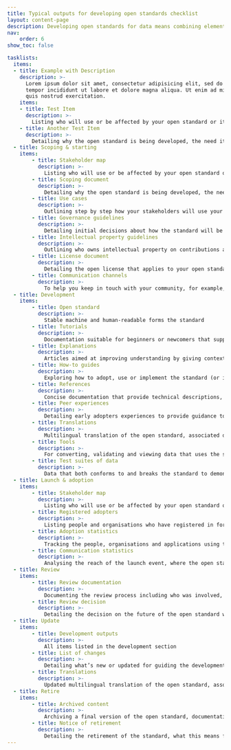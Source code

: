 ```yaml
---
title: Typical outputs for developing open standards checklist
layout: content-page
description: Developing open standards for data means combining elements of a technical activity, stakeholder coordination and community engagement. Use this checklist to track typical outputs at each stage.
nav:
    order: 6
show_toc: false

tasklists:
  items:
  - title: Example with Description
    description: >-
      Lorem ipsum dolor sit amet, consectetur adipisicing elit, sed do eiusmod
      tempor incididunt ut labore et dolore magna aliqua. Ut enim ad minim veniam,
      quis nostrud exercitation.
    items:
    - title: Test Item
      description: >-
        Listing who will use or be affected by your open standard or its outputs - include your early adopters, the first to engage with the standard
    - title: Another Test Item
      description: >-
        Detailing why the open standard is being developed, the need it meets or problem it solves, the vision for the standard, and what is in and out of
  - title: Scoping & starting
    items:
        - title: Stakeholder map
          description: >-
            Listing who will use or be affected by your open standard or its outputs - include your early adopters, the first to engage with the standard
        - title: Scoping document
          description: >-
            Detailing why the open standard is being developed, the need it meets or problem it solves, the vision for the standard, and what is in and out of scope
        - title: Use cases
          description: >-
            Outlining step by step how your stakeholders will use your open standard or its outputs to meet their need or solve their problem
        - title: Governance guidelines
          description: >-
            Detailing initial decisions about how the standard will be managed
        - title: Intellectual property guidelines
          description: >-
            Outlining who owns intellectual property on contributions and outputs
        - title: License document
          description: >-
            Detailing the open license that applies to your open standard and to contributions
        - title: Communication channels
          description: >-
            To help you keep in touch with your community, for example, online forums, newsletters, social media, offline meetups, and groups
  - title: Development
    items:
        - title: Open standard
          description: >-
            Stable machine and human-readable forms the standard
        - title: Tutorials
          description: >-
            Documentation suitable for beginners or newcomers that supports learning how to use the standard or its output.
        - title: Explanations
          description: >-
            Articles aimed at improving understanding by giving context, for example, explaining how the standard is being used by early adopters
        - title: How-to guides
          description: >-
            Exploring how to adopt, use or implement the standard (or its outputs) step-by-step to solve a problem or meet a need
        - title: References
          description: >-
            Concise documentation that provide technical descriptions, for example, human-readable versions of the open standard
        - title: Peer experiences
          description: >-
            Detailing early adopters experiences to provide guidance to others and feedback for the review stage
        - title: Translations
          description: >-
            Multilingual translation of the open standard, associated documentation and website content (if necessary to support other languages)
        - title: Tools
          description: >-
            For converting, validating and viewing data that uses the standard and code libraries for processing or analysing the standard
        - title: Test suites of data
          description: >-
            Data that both conforms to and breaks the standard to demonstrate scenarios adopters will encounter, handle or report
  - title: Launch & adoption
    items:
        - title: Stakeholder map
          description: >-
            Listing who will use or be affected by your open standard or its outputs - updated to include new stakeholders who have adopted the standard
        - title: Registered adopters
          description: >-
            Listing people and organisations who have registered in forums, been in touch or attended workshops and events - this will help to understand the makeup of your community
        - title: Adoption statistics
          description: >-
            Tracking the people, organisations and applications using the standard that will help to understand how the standard is being used
        - title: Communication statistics
          description: >-
            Analysing the reach of the launch event, where the open standard is being mentioned and by whom</td>
  - title: Review
    items:
        - title: Review documentation
          description: >-
            Documenting the review process including who was involved, what was considered and why, and how this impacted the decision
        - title: Review decision
          description: >-
            Detailing the decision on the future of the open standard which may be to update and maintain it, to update and re-scope it, or to retire the standard
  - title: Update
    items:
        - title: Development outputs
          description: >-
            All items listed in the development section 
        - title: List of changes
          description: >-
            Detailing what’s new or updated for guiding the development process and sharing with the community
        - title: Translations
          description: >-
            Updated multilingual translation of the open standard, associated documentation and website content (if necessary to support other languages)</td>
  - title: Retire
    items:
        - title: Archived content
          description: >-
            Archiving a final version of the open standard, documentation and guides, and website content in an archiving service like <a href="https://archive.org" target="_blank" rel="noopener noreferrer">Internet Archive</a>
        - title: Notice of retirement
          description: >-
            Detailing the retirement of the standard, what this means for the community and any actions that can be taken in future
---
```


